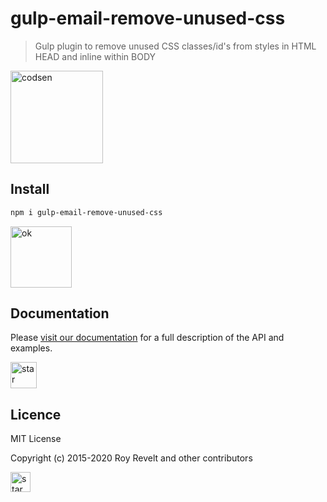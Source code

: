 # gulp-email-remove-unused-css

> Gulp plugin to remove unused CSS classes/id's from styles in HTML HEAD and inline within BODY

<img src="https://codsen.com/images/png-codsen-1.png" width="148" alt="codsen" align="center">

## Install

```bash
npm i gulp-email-remove-unused-css
```

<img src="https://codsen.com/images/png-codsen-ok.png" width="98" alt="ok" align="center">

## Documentation

Please [visit our documentation](https://codsen.com/os/gulp-email-remove-unused-css/) for a full description of the API and examples.

<img src="https://codsen.com/images/png-codsen-star.png" width="42" alt="star" align="center">

## Licence

MIT License

Copyright (c) 2015-2020 Roy Revelt and other contributors

<img src="https://codsen.com/images/png-codsen-star-small.png" width="32" alt="star" align="center">
